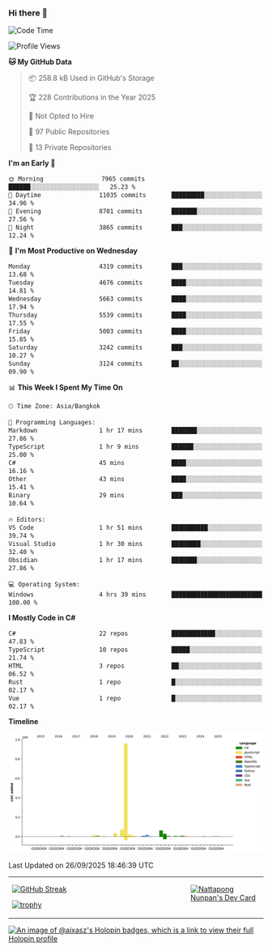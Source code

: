 ### Hi there 👋

<!--START_SECTION:waka-->
![Code Time](http://img.shields.io/badge/Code%20Time-2%2C578%20hrs%2038%20mins-blue)

![Profile Views](http://img.shields.io/badge/Profile%20Views-0-blue)

**🐱 My GitHub Data** 

> 📦 258.8 kB Used in GitHub's Storage 
 > 
> 🏆 228 Contributions in the Year 2025
 > 
> 🚫 Not Opted to Hire
 > 
> 📜 97 Public Repositories 
 > 
> 🔑 13 Private Repositories 
 > 
**I'm an Early 🐤** 

```text
🌞 Morning                7965 commits        ██████░░░░░░░░░░░░░░░░░░░   25.23 % 
🌆 Daytime                11035 commits       █████████░░░░░░░░░░░░░░░░   34.96 % 
🌃 Evening                8701 commits        ███████░░░░░░░░░░░░░░░░░░   27.56 % 
🌙 Night                  3865 commits        ███░░░░░░░░░░░░░░░░░░░░░░   12.24 % 
```
📅 **I'm Most Productive on Wednesday** 

```text
Monday                   4319 commits        ███░░░░░░░░░░░░░░░░░░░░░░   13.68 % 
Tuesday                  4676 commits        ████░░░░░░░░░░░░░░░░░░░░░   14.81 % 
Wednesday                5663 commits        ████░░░░░░░░░░░░░░░░░░░░░   17.94 % 
Thursday                 5539 commits        ████░░░░░░░░░░░░░░░░░░░░░   17.55 % 
Friday                   5003 commits        ████░░░░░░░░░░░░░░░░░░░░░   15.85 % 
Saturday                 3242 commits        ███░░░░░░░░░░░░░░░░░░░░░░   10.27 % 
Sunday                   3124 commits        ██░░░░░░░░░░░░░░░░░░░░░░░   09.90 % 
```


📊 **This Week I Spent My Time On** 

```text
🕑︎ Time Zone: Asia/Bangkok

💬 Programming Languages: 
Markdown                 1 hr 17 mins        ███████░░░░░░░░░░░░░░░░░░   27.86 % 
TypeScript               1 hr 9 mins         ██████░░░░░░░░░░░░░░░░░░░   25.00 % 
C#                       45 mins             ████░░░░░░░░░░░░░░░░░░░░░   16.16 % 
Other                    43 mins             ████░░░░░░░░░░░░░░░░░░░░░   15.41 % 
Binary                   29 mins             ███░░░░░░░░░░░░░░░░░░░░░░   10.64 % 

🔥 Editors: 
VS Code                  1 hr 51 mins        ██████████░░░░░░░░░░░░░░░   39.74 % 
Visual Studio            1 hr 30 mins        ████████░░░░░░░░░░░░░░░░░   32.40 % 
Obsidian                 1 hr 17 mins        ███████░░░░░░░░░░░░░░░░░░   27.86 % 

💻 Operating System: 
Windows                  4 hrs 39 mins       █████████████████████████   100.00 % 
```

**I Mostly Code in C#** 

```text
C#                       22 repos            ████████████░░░░░░░░░░░░░   47.83 % 
TypeScript               10 repos            █████░░░░░░░░░░░░░░░░░░░░   21.74 % 
HTML                     3 repos             ██░░░░░░░░░░░░░░░░░░░░░░░   06.52 % 
Rust                     1 repo              █░░░░░░░░░░░░░░░░░░░░░░░░   02.17 % 
Vue                      1 repo              █░░░░░░░░░░░░░░░░░░░░░░░░   02.17 % 
```



**Timeline**

![Lines of Code chart](https://raw.githubusercontent.com/aixasz/aixasz/main/assets/bar_graph.png)


 Last Updated on 26/09/2025 18:46:39 UTC
<!--END_SECTION:waka-->

<table>
<tr>
<td width="70%" valign="top">
 
 [![GitHub Streak](http://github-readme-streak-stats.herokuapp.com?user=aixasz&theme=github-dark&hide_border=true&date_format=%5BY%20%5DM%20j)](https://git.io/streak-stats)

 [![trophy](https://github-profile-trophy.vercel.app/?username=aixasz&theme=onedark)](https://github.com/ryo-ma/github-profile-trophy)
 </td>
<td width="30%" valign="top">
 
<a href="https://app.daily.dev/aixasz"><img src="https://api.daily.dev/devcards/403207936e6547c9a85ea449e9f3abe8.png?r=re8" alt="Nattapong Nunpan's Dev Card"/></a>

 </td>
</tr>
</table>

[![An image of @aixasz's Holopin badges, which is a link to view their full Holopin profile](https://holopin.me/aixasz)](https://holopin.io/@aixasz)
 

